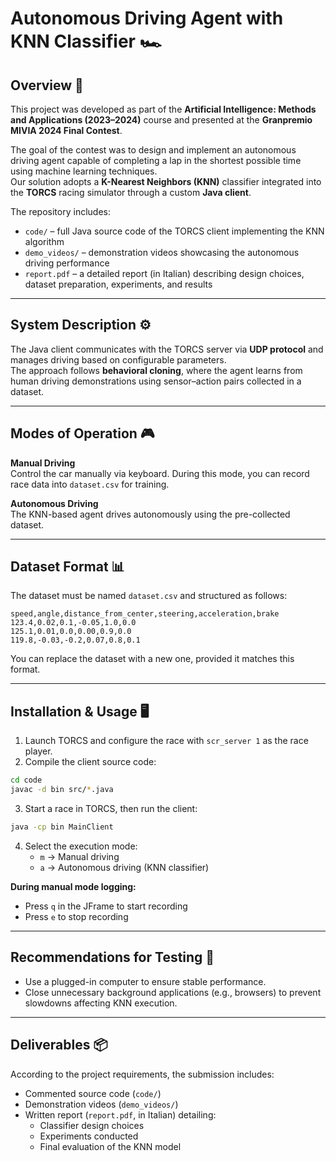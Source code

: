 # Autonomous Driving Agent with KNN Classifier 🏎️

## Overview 📖

This project was developed as part of the **Artificial Intelligence: Methods and Applications (2023–2024)** course and presented at the **Granpremio MIVIA 2024 Final Contest**.

The goal of the contest was to design and implement an autonomous driving agent capable of completing a lap in the shortest possible time using machine learning techniques.  
Our solution adopts a **K-Nearest Neighbors (KNN)** classifier integrated into the **TORCS** racing simulator through a custom **Java client**.

The repository includes:
- `code/` – full Java source code of the TORCS client implementing the KNN algorithm
- `demo_videos/` – demonstration videos showcasing the autonomous driving performance
- `report.pdf` – a detailed report (in Italian) describing design choices, dataset preparation, experiments, and results

---

## System Description ⚙️

The Java client communicates with the TORCS server via **UDP protocol** and manages driving based on configurable parameters.  
The approach follows **behavioral cloning**, where the agent learns from human driving demonstrations using sensor–action pairs collected in a dataset.

---

## Modes of Operation 🎮

**Manual Driving**  
Control the car manually via keyboard. During this mode, you can record race data into `dataset.csv` for training.

**Autonomous Driving**  
The KNN-based agent drives autonomously using the pre-collected dataset.

---

## Dataset Format 📊

The dataset must be named `dataset.csv` and structured as follows:

```csv
speed,angle,distance_from_center,steering,acceleration,brake
123.4,0.02,0.1,-0.05,1.0,0.0
125.1,0.01,0.0,0.00,0.9,0.0
119.8,-0.03,-0.2,0.07,0.8,0.1
```

You can replace the dataset with a new one, provided it matches this format.

---

## Installation & Usage 🖥️

1. Launch TORCS and configure the race with `scr_server 1` as the race player.
2. Compile the client source code:

```bash
cd code
javac -d bin src/*.java
```

3. Start a race in TORCS, then run the client:

```bash
java -cp bin MainClient
```

4. Select the execution mode:
   - `m` → Manual driving
   - `a` → Autonomous driving (KNN classifier)

**During manual mode logging:**
- Press `q` in the JFrame to start recording
- Press `e` to stop recording

---

## Recommendations for Testing 🧪

- Use a plugged-in computer to ensure stable performance.
- Close unnecessary background applications (e.g., browsers) to prevent slowdowns affecting KNN execution.

---

## Deliverables 📦

According to the project requirements, the submission includes:
- Commented source code (`code/`)
- Demonstration videos (`demo_videos/`)
- Written report (`report.pdf`, in Italian) detailing:
  - Classifier design choices
  - Experiments conducted
  - Final evaluation of the KNN model
